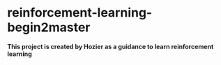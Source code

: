 # reinforcement-learning-begin2master

**This project is created by Hozier as a guidance to learn reinforcement learning**